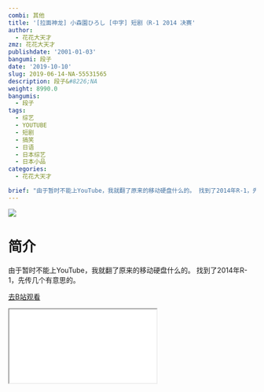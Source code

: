 ```yaml
---
combi: 其他
title: '[拉面神龙] 小森園ひろし [中字] 短剧（R-1 2014 决赛'
author:
  - 花花大天才
zmz: 花花大天才
publishdate: '2001-01-03'
bangumi: 段子
date: '2019-10-10'
slug: 2019-06-14-NA-55531565
description: 段子&#8226;NA
weight: 8990.0
bangumis:
  - 段子
tags:
  - 综艺
  - YOUTUBE
  - 短剧
  - 搞笑
  - 日语
  - 日本综艺
  - 日本小品
categories:
  - 花花大天才

brief: "由于暂时不能上YouTube，我就翻了原来的移动硬盘什么的。 找到了2014年R-1，先传几个有意思的。"
---
```

![](https://raw.githubusercontent.com/tcgriffith/owaraisite/master/static/tmpimg/bac9c2da426b1069b27d774f02743c27382eccb1.jpg.480.jpg)
# 简介  
由于暂时不能上YouTube，我就翻了原来的移动硬盘什么的。
找到了2014年R-1，先传几个有意思的。  

[去B站观看](https://www.bilibili.com/video/av55531565/)
<div class ="resp-container"><iframe class="testiframe" src="//player.bilibili.com/player.html?aid=55531565"", scrolling="no", allowfullscreen="true" > </iframe></div> 
